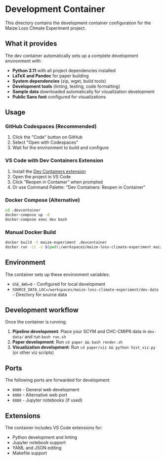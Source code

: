 # Development Container

This directory contains the development container configuration for the Maize Loss Climate Experiment project.

## What it provides

The dev container automatically sets up a complete development environment with:

- **Python 3.11** with all project dependencies installed
- **LaTeX and Pandoc** for paper building
- **System dependencies** (zip, wget, build tools)
- **Development tools** (linting, testing, code formatting)
- **Sample data** downloaded automatically for visualization development
- **Public Sans font** configured for visualizations

## Usage

### GitHub Codespaces (Recommended)
1. Click the "Code" button on GitHub
2. Select "Open with Codespaces"
3. Wait for the environment to build and configure

### VS Code with Dev Containers Extension
1. Install the [Dev Containers extension](https://marketplace.visualstudio.com/items?itemName=ms-vscode-remote.remote-containers)
2. Open the project in VS Code
3. Click "Reopen in Container" when prompted
4. Or use Command Palette: "Dev Containers: Reopen in Container"

### Docker Compose (Alternative)
```bash
cd .devcontainer
docker-compose up -d
docker-compose exec dev bash
```

### Manual Docker Build
```bash
docker build -t maize-experiment .devcontainer
docker run -it -v $(pwd):/workspaces/maize-loss-climate-experiment maize-experiment
```

## Environment

The container sets up these environment variables:
- `USE_AWS=0` - Configured for local development
- `SOURCE_DATA_LOC=/workspaces/maize-loss-climate-experiment/dev-data` - Directory for source data

## Development workflow

Once the container is running:

1. **Pipeline development**: Place your SCYM and CHC-CMIP6 data in `dev-data/` and run `bash run.sh`
2. **Paper development**: Run `cd paper && bash render.sh`
3. **Visualization development**: Run `cd paper/viz && python hist_viz.py` (or other viz scripts)

## Ports

The following ports are forwarded for development:
- `8000` - General web development
- `8080` - Alternative web port
- `8888` - Jupyter notebooks (if used)

## Extensions

The container includes VS Code extensions for:
- Python development and linting
- Jupyter notebook support
- YAML and JSON editing
- Makefile support
